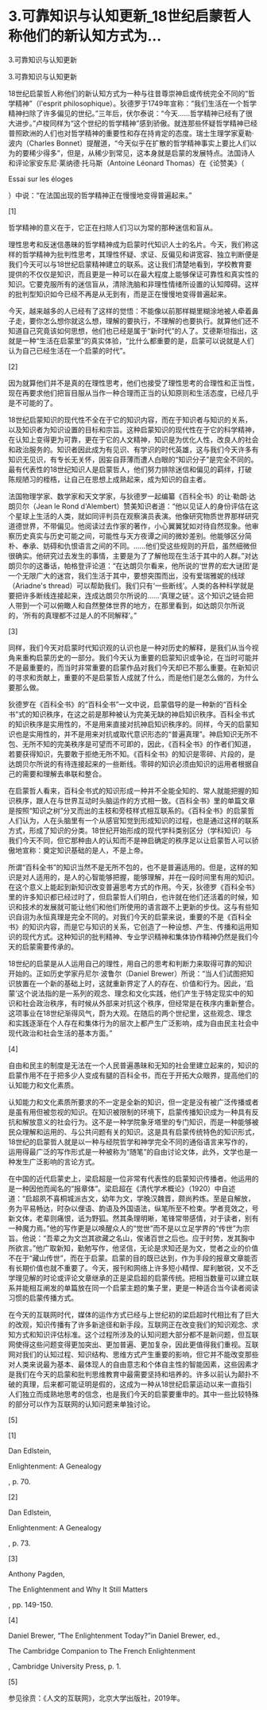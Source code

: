 # 3.可靠知识与认知更新_18世纪启蒙哲人称他们的新认知方式为...

3.可靠知识与认知更新

3.可靠知识与认知更新

18世纪启蒙哲人称他们的新认知方式为一种与往昔尊崇神启或传统完全不同的“哲学精神”（l'esprit philosophique）。狄德罗于1749年宣称：“我们生活在一个哲学精神扫除了许多偏见的世纪。”三年后，伏尔泰说：“今天……哲学精神已经有了很大进步。”卢梭同样为“这个世纪的哲学精神”感到骄傲。就连那些怀疑哲学精神已经普照欧洲的人们也对哲学精神的重要性和存在持肯定的态度。瑞士生理学家夏勒·波内（Charles Bonnet）提醒道，“今天似乎在扩散的哲学精神事实上要比人们以为的要稀少得多”，但是，从稀少到常见，这本身就是启蒙的发展特点。法国诗人和评论家安东尼·莱纳德·托马斯（Antoine Léonard Thomas）在《论赞美》（

Essai sur les éloges

）中说：“在法国出现的哲学精神正在慢慢地变得普遍起来。”

[1]

哲学精神的意义在于，它正在扫除人们习以为常的那种迷信和盲从。

理性思考和反迷信愚昧的哲学精神成为启蒙时代知识人士的名片。今天，我们称这样的哲学精神为批判性思考，其理性怀疑、求证、反偏见和讲宽容、独立判断便是我们今天可以与18世纪启蒙精神建立的联系。这让我们清楚地看到，学校教育要提供的不仅仅是知识，而且更是一种可以在最大程度上能够保证可靠性和真实性的知识。它要克服所有的迷信盲从，清除洗脑和非理性情绪所设置的认知障碍。这样的批判型知识如今已经不再是从无到有，而是正在慢慢地变得普遍起来。

今天，越来越多的人已经有了这样的觉悟：不能像以前那样糊里糊涂地被人牵着鼻子走，要你怎么想你就这么想，理解的要执行，不理解的也要执行。就算他们还不知道自己究竟该如何思想，他们也已经是属于“新时代”的人了。艾德斯坦指出，这就是一种“生活在启蒙里”的真实体验，“比什么都重要的是，启蒙可以说就是人们认为自己已经生活在一个启蒙的时代”。

[2]

因为就算他们并不是真的在理性思考，他们也接受了理性思考的合理性和正当性，现在再要求他们把盲目服从当作一种合理而正当的认知原则和生活态度，已经几乎是不可能的了。

18世纪启蒙知识的现代性不全在于它的知识内容，而在于知识者与知识的关系，以及知识者为知识设置的目标和宗旨。这种启蒙知识的现代性在于它的科学精神，在认知上变得更为可靠，更在于它的人文精神，知识是为优化人性，改良人的社会和政治服务的。知识者因此成为有见识、有学识的时代英雄，这与我们今天许多有知识无见识，有专长无关怀，因妄自菲薄而遭人白眼的“知识分子”是完全不同的。最有代表性的18世纪知识人是启蒙哲人，他们努力排除迷信和偏见的羁绊，打破陈规陋习的桎梏，让自己在思想上成熟起来，成为知识的自主者。

法国物理学家、数学家和天文学家，与狄德罗一起编纂《百科全书》的让·勒朗·达朗贝尔（Jean le Rond d'Alembert）赞美知识者道：“他以见证人的身份评估在这个星球上生活的人类，就如同评判员在观察演员表演。他像研究物质世界那样研究道德世界，不带偏见。他阅读过去作家的著作，小心翼翼犹如对待自然现象。他审察历史真实与历史可能之间，可能性与天方夜谭之间的微妙差别。他能够区分简朴、奉承、妨碍和仇恨语言之间的不同。……他们受这些规则的开启，虽然细微但很确实。他研究过去发生的事情，主要是为了了解他现在生活于其中的人群。”对达朗贝尔的这番话，帕格登评论道：“在达朗贝尔看来，他所说的‘世界的宏大谜团’是一个无限广大的迷宫，我们生活于其中，要想突围而出，没有爱瑞雅妮的线球（Ariadne's thread）可以帮助我们。我们只有‘一些断线’。人类的各种科学就是要把许多断线连接起来，连成达朗贝尔所说的……‘真理之链’。这个知识之链会把人带到一个可以俯瞰人和自然整体世界的地方，在那里看到，如达朗贝尔所说的，‘所有的真理都不过是人的不同解释’。”

[3]

同样，我们今天对启蒙时代知识观的认识也是一种对历史的解释，是我们从当今视角来重构启蒙历史的一部分。我们今天认为重要的启蒙知识或争论，在当时可能并不是最重要的，而当时非常重要的启蒙作品对我们今天却已不那么重要。在新知识的寻求和贡献上，重要的不是启蒙哲人成就了什么，而是他们是怎么做的，为什么要那么做。

狄德罗在《百科全书》的“百科全书”一文中说，启蒙倡导的是一种新的“百科全书”式的知识秩序，在这之前是那种被认为完美无缺的神启知识秩序。百科全书式的知识秩序是实用性的，不是用来直接对抗神启知识秩序的。同样，今天的启蒙知识也是实用性的，并不是用来对抗或取代意识形态的“普遍真理”。神启知识无所不包、无所不知的完美秩序是可望而不可即的，因此，《百科全书》的作者们知道，若要获得知识，先要敢于拒绝无所不知。《百科全书》的知识是零碎、片段的，是达朗贝尔所说的有待连接起来的一些断线。零碎的知识必须由知识的运用者根据自己的需要和理解去串联和整合。

在启蒙哲人看来，百科全书式的知识形成一种并不全能全知的、常人就能把握的知识秩序，跟人在与世界互动时头脑运作的方式相一致。《百科全书》里的单篇文章是按照“知识之树”分叉而出的主枝和旁枝样式相互联系的。《百科全书》的启蒙哲人们认为，人在头脑里有一个从感官知觉到形成知识的过程，也是通过这样的联系方式，形成了知识的分类。18世纪开始形成的现代学科类别区分（学科知识）与我们今天不同，但它那种由人的认知而不是神启确定的秩序足以让启蒙哲人可以骄傲地宣称：奠定知识基础的是人，不是上帝。

所谓“百科全书”的知识当然不是无所不包的，也不是普遍适用的。但是，这样的知识是对人适用的，是人的心智能够把握，能够理解，并在一段时间里有用的知识。在这个意义上能起到新知识改变普遍思考方式的作用。今天，狄德罗《百科全书》里的许多知识都已经过时了，但启蒙哲人们明白，也许就在他们还活着的时候，知识和技术的发展就可能让他们和他们所使用的语言跟不上更新的步伐。这与有些知识自诩为永恒真理是完全不同的。对我们今天的启蒙来说，重要的不是《百科全书》的知识内容，而是它与知识的关系，它创造了一种设想、产生、传播和运用知识的现代方式。这种知识的批判精神、专业学识精神和集体协作精神仍然是我们今天的启蒙需要传承的。

18世纪的启蒙是从人运用自己的理性，用自己的思考和判断力来取得可靠的知识开始的。正如历史学家丹尼尔·波鲁尔（Daniel Brewer）所说：“当人们试图把知识放置在一个新的基础上时，这就重新界定了人的存在、价值和行为。因此，‘启蒙’这个说法指的是一系列的观念、理念和文化实践，他们产生于特定现实中的知识和社会政治秩序，有时候从外部来对抗这个秩序，但经常是在秩序内重新整合。这项事业在18世纪渐得风气，蔚为大观。在随后的两个世纪里，这些观念、理念和实践逐渐在个人存在和集体行为的层次上都产生广泛影响，成为自由民主社会中现代政治和社会生活的基本方面。”

[4]

自由和民主的制度是无法在一个人民普遍愚昧和无知的社会里建立起来的，知识的启蒙作用不在于把多少人变成有腿的百科全书，而在于开拓大众眼界，提高他们的认知能力和文化素质。

认知能力和文化素质所要求的不一定是全新的知识，但一定是没有被广泛传播或者是虽有用但被忽视的知识。在知识被限制的环境下，启蒙传播知识成为一种具有反抗和解放意义的社会行为。这不是一种学院象牙塔里的专门知识，而是一种能够被民众理解和运用的、与公共问题有关的知识。这是具有启蒙传统特色的知识形式，18世纪的启蒙哲人就是以一种与经院哲学和神学完全不同的通俗语言来写作的，运用得最广泛的写作形式是一种被称为“随笔”的自由讨论文体，此外，文学也是一种发生广泛影响的言论方式。

在中国的近代启蒙史上，梁启超是一位非常有代表性的启蒙知识传播者。他运用的是一种因他而闻名的“报章体”。梁启超在《清代学术概论》（1920）中自述道：“启超夙不喜桐城派古文，幼年为文，学晚汉魏晋，颇尚矜炼。至是自解放，务为平易畅达，时杂以俚语、韵语及外国语法，纵笔所至不检束。学者竞效之，号新文体，老辈则痛恨，诋为野狐。然其条理明晰，笔锋常带感情，对于读者，别有一种魔力焉。”他的写作更是以唤醒众人的“觉世”而不是以立足学界的“传世”为宗旨。他说：“吾辈之为文岂其欲藏之名山，俟诸百世之后也。应于时势，发其胸中所欲言。”他广取新知，勤勉写作，他坚信，无论是求知还是为文，觉者之业的价值不在于“藏山传世”，而在于启蒙。启蒙的目的既已达到，作为手段的报章文章能否有长期价值也就不重要了。今天，报刊和网络上许多短小精悍、犀利敏锐，又不乏学理见解的时论或评论文章继承的正是梁启超的启蒙传统。把相当数量可以建立联系并能相互阐发的单篇放在同一个启蒙主题的集子里，更是一种适合当今读者阅读习惯的启蒙传播方式。

在今天的互联网时代，媒体的运作方式已经与上世纪初的梁启超时代相比有了巨大的改观，知识传播有了许多新途径和新手段。互联网正在改变我们的知识观念、求知方式和知识评估标准。这个过程所涉及的认知问题大部分都不是新问题，但互联网使得这些问题变得更加突出、更加普遍、更加复杂，因此更值得我们重视。互联网对我们的认知过程、知识结构、思维方式产生重要的影响，但它并不能改变那些对人类来说最为基本、最体现人的自由意志和个体自主性的智能因素，这些因素才是我们在今天的启蒙和批判思维教育中最需要坚持和培养的。许多以前认为颠扑不破的真理，后来都可能证明是假的，这成为一种从18世纪启蒙运动以来一直指引人们独立而成熟地思考的信念，也是我们今天的启蒙要重申的。其中一些比较特殊的部分可以作为互联网的认知问题来单独讨论。

[5]

[1]

Dan Edlstein,

Enlightenment: A Genealogy

, p. 70.

[2]

Dan Edlstein,

Enlightenment: A Genealogy

, p. 73.

[3]

Anthony Pagden,

The Enlightenment and Why It Still Matters

, pp. 149-150.

[4]

Daniel Brewer, “The Enlightenment Today?”in Daniel Brewer, ed.,

The Cambridge Companion to The French Enlightenment

, Cambridge University Press, p. 1.

[5]

参见徐贲：《人文的互联网》，北京大学出版社，2019年。